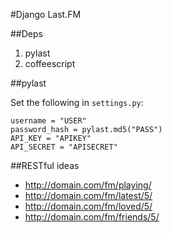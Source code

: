 #Django Last.FM

##Deps

1. pylast
2. coffeescript

##pylast

Set the following in ``settings.py``:

    username = "USER"
    password_hash = pylast.md5("PASS")
    API_KEY = "APIKEY" 
    API_SECRET = "APISECRET"

##RESTful ideas

* http://domain.com/fm/playing/
* http://domain.com/fm/latest/5/
* http://domain.com/fm/loved/5/
* http://domain.com/fm/friends/5/

